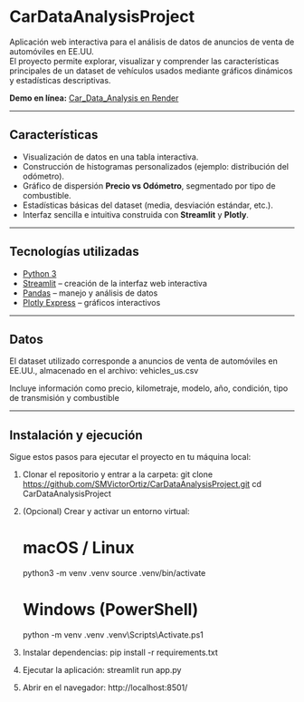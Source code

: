 # CarDataAnalysisProject

Aplicación web interactiva para el análisis de datos de anuncios de venta de automóviles en EE.UU.  
El proyecto permite explorar, visualizar y comprender las características principales de un dataset de vehículos usados mediante gráficos dinámicos y estadísticas descriptivas.

**Demo en línea:** [Car_Data_Analysis en Render](https://sprint6-dwqy.onrender.com)

---

## Características

- Visualización de datos en una tabla interactiva.  
- Construcción de histogramas personalizados (ejemplo: distribución del odómetro).  
- Gráfico de dispersión **Precio vs Odómetro**, segmentado por tipo de combustible.  
- Estadísticas básicas del dataset (media, desviación estándar, etc.).  
- Interfaz sencilla e intuitiva construida con **Streamlit** y **Plotly**.  

---

## Tecnologías utilizadas

- [Python 3](https://www.python.org/)  
- [Streamlit](https://streamlit.io/) – creación de la interfaz web interactiva  
- [Pandas](https://pandas.pydata.org/) – manejo y análisis de datos  
- [Plotly Express](https://plotly.com/python/plotly-express/) – gráficos interactivos  

---

## Datos

El dataset utilizado corresponde a anuncios de venta de automóviles en EE.UU., almacenado en el archivo: vehicles_us.csv

Incluye información como precio, kilometraje, modelo, año, condición, tipo de transmisión y combustible

---

## Instalación y ejecución

Sigue estos pasos para ejecutar el proyecto en tu máquina local:

1) Clonar el repositorio y entrar a la carpeta:
   git clone https://github.com/SMVictorOrtiz/CarDataAnalysisProject.git
   cd CarDataAnalysisProject

2) (Opcional) Crear y activar un entorno virtual:
   # macOS / Linux
   python3 -m venv .venv
   source .venv/bin/activate

   # Windows (PowerShell)
   python -m venv .venv
   .venv\Scripts\Activate.ps1

3) Instalar dependencias:
   pip install -r requirements.txt

4) Ejecutar la aplicación:
   streamlit run app.py

5) Abrir en el navegador:
   http://localhost:8501/
